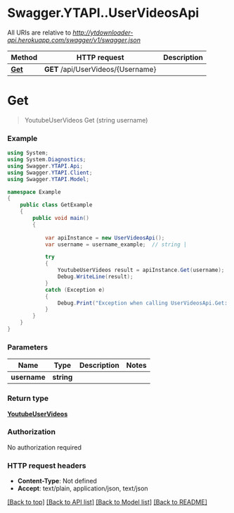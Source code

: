 # Swagger.YTAPI..UserVideosApi

All URIs are relative to *http://ytdownloader-api.herokuapp.com/swagger/v1/swagger.json*

Method | HTTP request | Description
------------- | ------------- | -------------
[**Get**](UserVideosApi.md#get) | **GET** /api/UserVideos/{Username} | 


<a name="get"></a>
# **Get**
> YoutubeUserVideos Get (string username)



### Example
```csharp
using System;
using System.Diagnostics;
using Swagger.YTAPI.Api;
using Swagger.YTAPI.Client;
using Swagger.YTAPI.Model;

namespace Example
{
    public class GetExample
    {
        public void main()
        {
            
            var apiInstance = new UserVideosApi();
            var username = username_example;  // string | 

            try
            {
                YoutubeUserVideos result = apiInstance.Get(username);
                Debug.WriteLine(result);
            }
            catch (Exception e)
            {
                Debug.Print("Exception when calling UserVideosApi.Get: " + e.Message );
            }
        }
    }
}
```

### Parameters

Name | Type | Description  | Notes
------------- | ------------- | ------------- | -------------
 **username** | **string**|  | 

### Return type

[**YoutubeUserVideos**](YoutubeUserVideos.md)

### Authorization

No authorization required

### HTTP request headers

 - **Content-Type**: Not defined
 - **Accept**: text/plain, application/json, text/json

[[Back to top]](#) [[Back to API list]](../README.md#documentation-for-api-endpoints) [[Back to Model list]](../README.md#documentation-for-models) [[Back to README]](../README.md)

